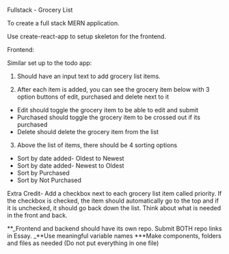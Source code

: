 Fullstack - Grocery List

To create a full stack MERN application.

Use create-react-app to setup skeleton for the frontend.

Frontend:

Similar set up to the todo app:

1. Should have an input text to add grocery list items.

2. After each item is added, you can see the grocery item below with 3 option buttons of edit, purchased and delete next to it

- Edit should toggle the grocery item to be able to edit and submit
- Purchased should toggle the grocery item to be crossed out if its purchased
- Delete should delete the grocery item from the list

3. Above the list of items, there should be 4 sorting options

- Sort by date added- Oldest to Newest
- Sort by date added- Newest to Oldest
- Sort by Purchased
- Sort by Not Purchased

Extra Credit- Add a checkbox next to each grocery list item called priority. If the checkbox is checked, the item should automatically go to the top and if it is unchecked, it should go back down the list. Think about what is needed in the front and back.

**_Frontend and backend should have its own repo. Submit BOTH repo links in Essay.
_**Use meaningful variable names
\*\*\*Make components, folders and files as needed (Do not put everything in one file)

